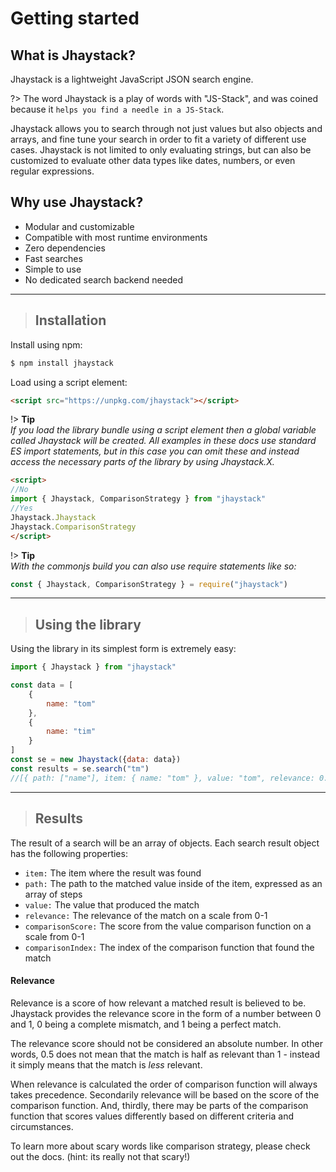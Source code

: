# Getting started

## What is Jhaystack?
Jhaystack is a lightweight JavaScript JSON search engine.

?> The word Jhaystack is a play of words with "JS-Stack", and was coined because it `helps you find a needle in a JS-Stack`.

Jhaystack allows you to search through not just values but also objects and arrays, and fine tune your search in order to fit a variety of different use cases. Jhaystack is not limited to only evaluating strings, but can also be customized to evaluate other data types like dates, numbers, or even regular expressions.

## Why use Jhaystack?
- Modular and customizable
- Compatible with most runtime environments
- Zero dependencies
- Fast searches
- Simple to use
- No dedicated search backend needed
  
---

> ## Installation

Install using npm:

```bash
$ npm install jhaystack
```

Load using a script element:
```html
<script src="https://unpkg.com/jhaystack"></script>
```

!> **Tip**  
*If you load the library bundle using a script element then a global variable called Jhaystack will be created. All examples in these docs use standard ES import statements, but in this case you can omit these and instead access the necessary parts of the library by using Jhaystack.X.*

```html
<script>
//No
import { Jhaystack, ComparisonStrategy } from "jhaystack"
//Yes
Jhaystack.Jhaystack
Jhaystack.ComparisonStrategy
</script>
```

!> **Tip**  
*With the commonjs build you can also use require statements like so:*
```javascript
const { Jhaystack, ComparisonStrategy } = require("jhaystack")
```

---

> ## Using the library

Using the library in its simplest form is extremely easy:

```javascript
import { Jhaystack } from "jhaystack"

const data = [
    {
        name: "tom"
    },
    {
        name: "tim"
    }
]
const se = new Jhaystack({data: data})
const results = se.search("tm")
//[{ path: ["name"], item: { name: "tom" }, value: "tom", relevance: 0.749999995, comparisonScore: 0.49999999, comparisonIndex: 0}, { path: ["name"], item: { name: "tim" }, value: "tim", relevance: 0.749999995, comparisonScore: 0.49999999, comparisonIndex: 0 }]
```

---

> ## Results

The result of a search will be an array of objects. Each search result object has the following properties:
	
- `item:` The item where the result was found
- `path:` The path to the matched value inside of the item, expressed as an array of steps
- `value:` The value that produced the match
- `relevance:` The relevance of the match on a scale from 0-1
- `comparisonScore:` The score from the value comparison function on a scale from 0-1
- `comparisonIndex:` The index of the comparison function that found the match

#### Relevance

Relevance is a score of how relevant a matched result is believed to be. Jhaystack provides the relevance score in the form of a number between 0 and 1, 0 being a complete mismatch, and 1 being a perfect match.

The relevance score should not be considered an absolute number. In other words, 0.5 does not mean that the match is half as relevant than 1 - instead it simply means that the match is *less* relevant.

When relevance is calculated the order of comparison function will always takes precedence. Secondarily relevance will be based on the score of the comparison function. And, thirdly, there may be parts of the comparison function that scores values differently based on different criteria and circumstances.

To learn more about scary words like comparison strategy, please check out the docs. (hint: its really not that scary!)
